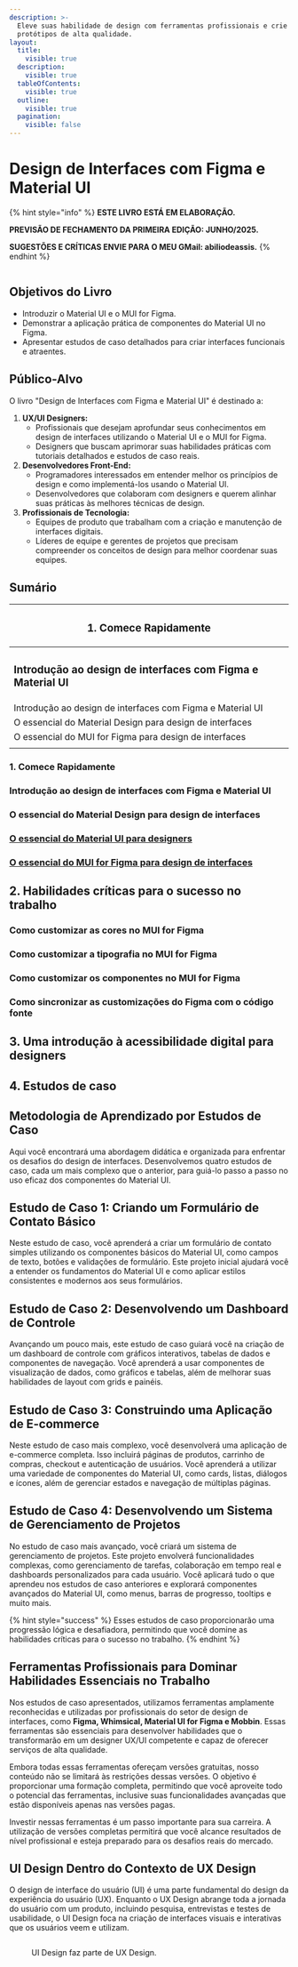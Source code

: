 ```yaml
---
description: >-
  Eleve suas habilidade de design com ferramentas profissionais e crie
  protótipos de alta qualidade.
layout:
  title:
    visible: true
  description:
    visible: true
  tableOfContents:
    visible: true
  outline:
    visible: true
  pagination:
    visible: false
---
```


# Design de Interfaces com Figma e Material UI

{% hint style="info" %}
**ESTE LIVRO ESTÁ EM ELABORAÇÃO.**

**PREVISÃO DE FECHAMENTO DA PRIMEIRA EDIÇÃO: JUNHO/2025.**

**SUGESTÕES E CRÍTICAS ENVIE PARA O MEU GMail: abiliodeassis.**
{% endhint %}

<figure><img src=".gitbook/assets/cover-book.png" alt=""><figcaption></figcaption></figure>

## Objetivos do Livro

* Introduzir o Material UI e o MUI for Figma.
* Demonstrar a aplicação prática de componentes do Material UI no Figma.
* Apresentar estudos de caso detalhados para criar interfaces funcionais e atraentes.

## Público-Alvo

O livro "Design de Interfaces com Figma e Material UI" é destinado a:

1. **UX/UI Designers:**
   * Profissionais que desejam aprofundar seus conhecimentos em design de interfaces utilizando o Material UI e o MUI for Figma.
   * Designers que buscam aprimorar suas habilidades práticas com tutoriais detalhados e estudos de caso reais.
2. **Desenvolvedores Front-End:**
   * Programadores interessados em entender melhor os princípios de design e como implementá-los usando o Material UI.
   * Desenvolvedores que colaboram com designers e querem alinhar suas práticas às melhores técnicas de design.
3. **Profissionais de Tecnologia:**
   * Equipes de produto que trabalham com a criação e manutenção de interfaces digitais.
   * Líderes de equipe e gerentes de projetos que precisam compreender os conceitos de design para melhor coordenar suas equipes.

## Sumário



| <h3>1. Comece Rapidamente</h3>                                      |
| ------------------------------------------------------------------- |
| <h3>Introdução ao design de interfaces com Figma e Material UI</h3> |
| Introdução ao design de interfaces com Figma e Material UI          |
| O essencial do Material Design para design de interfaces            |
| O essencial do MUI for Figma para design de interfaces              |
|                                                                     |

### 1. Comece Rapidamente

### Introdução ao design de interfaces com Figma e Material UI

### O essencial do Material Design para design de interfaces

### [O essencial do Material UI para designers](comece-rapidamente/o-guia-essencial-sobre-material-ui.md)

### [O essencial do MUI for Figma para design de interfaces](comece-rapidamente/o-guia-essencial-sobre-material-ui-for-figma.md)

## 2. Habilidades críticas para o sucesso no trabalho

### Como customizar as cores no MUI for Figma

### Como customizar a tipografia no MUI for Figma

### Como customizar os componentes no MUI for Figma

### Como sincronizar as customizações do Figma com o código fonte

## 3. Uma introdução à acessibilidade digital para designers

## 4. Estudos de caso



## Metodologia de Aprendizado por Estudos de Caso

Aqui você encontrará uma abordagem didática e organizada para enfrentar os desafios do design de interfaces. Desenvolvemos quatro estudos de caso, cada um mais complexo que o anterior, para guiá-lo passo a passo no uso eficaz dos componentes do Material UI.

## Estudo de Caso 1: Criando um Formulário de Contato Básico

Neste estudo de caso, você aprenderá a criar um formulário de contato simples utilizando os componentes básicos do Material UI, como campos de texto, botões e validações de formulário. Este projeto inicial ajudará você a entender os fundamentos do Material UI e como aplicar estilos consistentes e modernos aos seus formulários.

## Estudo de Caso 2: Desenvolvendo um Dashboard de Controle

Avançando um pouco mais, este estudo de caso guiará você na criação de um dashboard de controle com gráficos interativos, tabelas de dados e componentes de navegação. Você aprenderá a usar componentes de visualização de dados, como gráficos e tabelas, além de melhorar suas habilidades de layout com grids e painéis.

## Estudo de Caso 3: Construindo uma Aplicação de E-commerce

Neste estudo de caso mais complexo, você desenvolverá uma aplicação de e-commerce completa. Isso incluirá páginas de produtos, carrinho de compras, checkout e autenticação de usuários. Você aprenderá a utilizar uma variedade de componentes do Material UI, como cards, listas, diálogos e ícones, além de gerenciar estados e navegação de múltiplas páginas.

## Estudo de Caso 4: Desenvolvendo um Sistema de Gerenciamento de Projetos

No estudo de caso mais avançado, você criará um sistema de gerenciamento de projetos. Este projeto envolverá funcionalidades complexas, como gerenciamento de tarefas, colaboração em tempo real e dashboards personalizados para cada usuário. Você aplicará tudo o que aprendeu nos estudos de caso anteriores e explorará componentes avançados do Material UI, como menus, barras de progresso, tooltips e muito mais.

{% hint style="success" %}
Esses estudos de caso proporcionarão uma progressão lógica e desafiadora, permitindo que você domine as habilidades críticas para o sucesso no trabalho.
{% endhint %}

## Ferramentas Profissionais para Dominar Habilidades Essenciais no Trabalho

Nos estudos de caso apresentados, utilizamos ferramentas amplamente reconhecidas e utilizadas por profissionais do setor de design de interfaces, como **Figma, Whimsical, Material UI for Figma e Mobbin**. Essas ferramentas são essenciais para desenvolver habilidades que o transformarão em um designer UX/UI competente e capaz de oferecer serviços de alta qualidade.

Embora todas essas ferramentas ofereçam versões gratuitas, nosso conteúdo não se limitará às restrições dessas versões. O objetivo é proporcionar uma formação completa, permitindo que você aproveite todo o potencial das ferramentas, inclusive suas funcionalidades avançadas que estão disponíveis apenas nas versões pagas.

Investir nessas ferramentas é um passo importante para sua carreira. A utilização de versões completas permitirá que você alcance resultados de nível profissional e esteja preparado para os desafios reais do mercado.

## UI Design Dentro do Contexto de UX Design

O design de interface do usuário (UI) é uma parte fundamental do design da experiência do usuário (UX). Enquanto o UX Design abrange toda a jornada do usuário com um produto, incluindo pesquisa, entrevistas e testes de usabilidade, o UI Design foca na criação de interfaces visuais e interativas que os usuários veem e utilizam.

<figure><img src=".gitbook/assets/image (54).png" alt=""><figcaption><p>UI Design faz parte de UX Design.</p></figcaption></figure>
